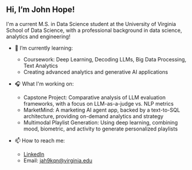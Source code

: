 ## Hi, I’m John Hope!
I'm a current M.S. in Data Science student at the University of Virginia School of Data Science, with a professional background in data science, analytics and engineering!

- 🌱 I’m currently learning:
    - Coursework: Deep Learning, Decoding LLMs, Big Data Processing, Text Analytics
    - Creating advanced analytics and generative AI applications
 
- 🎧 What I'm working on:
    - Capstone Project: Comparative analysis of LLM evaluation frameworks, with a focus on LLM-as-a-judge vs. NLP metrics
    - MarketMind: A marketing AI agent app, backed by a text-to-SQL architecture, providing on-demand analytics and strategy
    - Multimodal Playlist Generation: Using deep learning, combining mood, biometric, and activity to generate personalized playlists
      
- 📫 How to reach me:
    - [LinkedIn](https://www.linkedin.com/in/john-hope-22903/)
    - Email: jah9kqn@virginia.edu 
